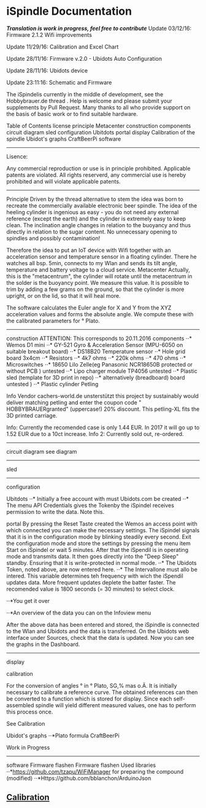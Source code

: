 # iSpindle Documentation

***Translation is work in progress, feel free to contribute***
Update 03/12/16: Firmware 2.1.2 Wifi improvements

Update 11/29/16: Calibration and Excel Chart 

Update 28/11/16: Firmware v.2.0 - Ubidots Auto Configuration 

Update 28/11/16: Ubidots device 

Update 23:11:16: Schematic and Firmware

The iSpindelis currently in the middle of development, see the Hobbybrauer.de thread . Help is welcome and please submit your supplements by Pull Request. Many thanks to all who provide support on the basis of basic work or to find suitable hardware.

Table of Contents
	license
	principle
	Metacenter
	construction
	components
	circuit diagram
	sled
	configuration
	Ubitdots
	portal
	display
	Calibration of the spindle
	Ubidot's graphs
	CraftBeerPi
	software
________________________________________
Lisence:

Any commercial reproduction or use is in principle prohibited. Applicable patents are violated.
All rights reserverd, any commercial use is hereby prohibited and will violate applicable patents.
________________________________________

Principle
Driven by the thread alternative to stem the idea was born to recreate the commercially available electronic beer spindle.
The idea of the heeling cylinder is ingenious as easy - you do not need any external reference (except the earth) and the cylinder is extremely easy to keep clean. The inclination angle changes in relation to the buoyancy and thus directly in relation to the sugar content. No unnecessary opening to spindles and possibly contamination!
 
Therefore the idea to put an IoT device with Wifi together with an acceleration sensor and temperature sensor in a floating cylinder. There he watches all bsp. 5min, connects to my Wlan and sends its tilt angle, temperature and battery voltage to a cloud service.
Metacenter
Actually, this is the "metacentrum", the cylinder will rotate until the metacentrum in the solder is the buoyancy point. We measure this value.
It is possible to trim by adding a few grams on the ground, so that the cylinder is more upright, or on the lid, so that it will heal more.

The software calculates the Euler angle for X and Y from the XYZ acceleration values and forms the absolute angle. We compute these with the calibrated parameters for ° Plato.
________________________________________

construction
ATTENTION: This corresponds to 20.11.2016
components
⋅⋅*	Wemos D1 mini
⋅⋅*	GY-521 Gyro & Acceleration Sensor (MPU-6050 on suitable breakout board)
⋅⋅*	DS18B20 Temperature sensor
⋅⋅*	Hole grid board 3x4cm
⋅⋅*	Resistors
⋅⋅*	4k7 ohms
⋅⋅*	220k ohms
⋅⋅*	470 ohms
⋅⋅*	Microswitches
⋅⋅*	18650 LiIo Zelle(eg Panasonic NCR18650B protected or without PCB ) untested
⋅⋅*	Lipo charger module TP4056 untested
⋅⋅*	Plastic sled (template for 3D print in repo)
⋅⋅*	alternatively (breadboard) board untested )
⋅⋅*	Plastic cylinder Petling

Info
Vendor cachers-world.de unsterstützt this project by sustainably would deliver matching petling and enter the coupon code " HOBBYBRAUERgranted" (uppercase!) 20% discount. This petling-XL fits the 3D printed carriage.

Info: Currently the recomended case is only 1.44 EUR.  In 2017 it will go up to 1.52 EUR due to a 10ct increase.
Info 2: Currently sold out, re-ordered.


________________________________________

circuit diagram
see diagram
________________________________________
sled
     
 
________________________________________
configuration

Ubitdots
⋅⋅*	Initially a free account with must Ubidots.com be created
⋅⋅*	The menu API Credentials gives the Tokenby the iSpindel receives permission to write the data. 
Note this.
 
portal
By pressing the Reset Taste created the Wemos an access point with which connected you can make the necessary settings.
The iSpindel signals that it is in the configuration mode by blinking steadily every second. 
Exit the configuration mode and store the settings by pressing the menu item Start on iSpindel or wait 5 minutes. After that the iSpendil is in operating mode and transmits data.  It then goes directly into the "Deep Sleep" standby.  Ensuring that it is write-protected in normal mode.
⋅⋅*	The Ubidots Token, noted above, are now entered here.
⋅⋅*	The Intervallone must allo be intered.  This variable determines teh frequency with wich the iSpendil updates data. More frequent updates deplete the batter faster. The recomended value is 1800 seconds (= 30 minutes) to select clock.
 
⋅⋅*You get it over
  
⋅⋅*An overview of the data you can on the Infoview menu
 
After the above data has been entered and stored, the iSpindle is connected to the Wlan and Ubidots and the data is transferred. 
On the Ubidots web interface under Sources, check that the data is updated. 
Now you can see the graphs in the Dashboard.
________________________________________
display

calibration

For the conversion of angles ° in ° Plato, SG,% mas o.Ä. It is initially necessary to calibrate a reference curve. The obtained references can then be converted to a function which is stored for display. Since each self-assembled spindle will yield different measured values, one has to perform this process once.

See Calibration

Ubidot's graphs
⋅⋅*Plato formula
CraftBeerPi

Work in Progress
________________________________________
software
Firmware flashen
Firmware flashen
Used libraries
⋅⋅*https://github.com/tzapu/WiFiManager for preparing the compound (modified)
⋅⋅*Https://github.com/bblanchon/ArduinoJson

## [Calibration](Calibration_en.md)
